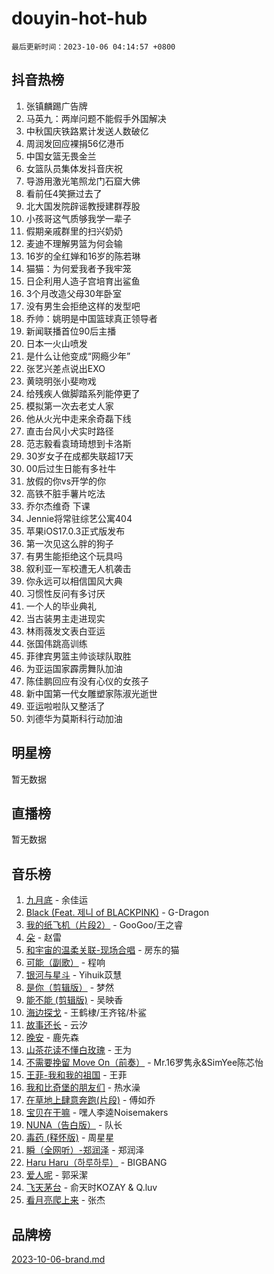 # douyin-hot-hub

`最后更新时间：2023-10-06 04:14:57 +0800`

## 抖音热榜

1. 张镇麟踢广告牌
1. 马英九：两岸问题不能假手外国解决
1. 中秋国庆铁路累计发送人数破亿
1. 周润发回应裸捐56亿港币
1. 中国女篮无畏金兰
1. 女篮队员集体发抖音庆祝
1. 导游用激光笔照龙门石窟大佛
1. 看前任4笑撅过去了
1. 北大国发院辟谣教授建群荐股
1. 小孩哥这气质够我学一辈子
1. 假期亲戚群里的扫兴奶奶
1. 麦迪不理解男篮为何会输
1. 16岁的全红婵和16岁的陈若琳
1. 猫猫：为何爱我者予我牢笼
1. 日企利用人造子宫培育出鲨鱼
1. 3个月改造父母30年卧室
1. 没有男生会拒绝这样的发型吧
1. 乔帅：姚明是中国篮球真正领导者
1. 新闻联播首位90后主播
1. 日本一火山喷发
1. 是什么让他变成“网瘾少年”
1. 张艺兴差点说出EXO
1. 黄晓明张小斐吻戏
1. 给残疾人做脚踏系列能停更了
1. 模拟第一次去老丈人家
1. 他从火光中走来余奇磊下线
1. 直击台风小犬实时路径
1. 范志毅看袁琦琦想到卡洛斯
1. 30岁女子在成都失联超17天
1. 00后过生日能有多社牛
1. 放假的你vs开学的你
1. 高铁不脏手薯片吃法
1. 乔尔杰维奇 下课
1. Jennie将常驻综艺公寓404
1. 苹果iOS17.0.3正式版发布
1. 第一次见这么胖的狗子
1. 有男生能拒绝这个玩具吗
1. 叙利亚一军校遭无人机袭击
1. 你永远可以相信国风大典
1. 习惯性反问有多讨厌
1. 一个人的毕业典礼
1. 当古装男主走进现实
1. 林雨薇发文表白亚运
1. 张国伟跳高训练
1. 菲律宾男篮主帅谈球队取胜
1. 为亚运国家霹雳舞队加油
1. 陈佳鹏回应有没有心仪的女孩子
1. 新中国第一代女雕塑家陈淑光逝世
1. 亚运啦啦队又整活了
1. 刘德华为莫斯科行动加油

## 明星榜

暂无数据

## 直播榜

暂无数据

## 音乐榜

1. [九月底](https://sf6-cdn-tos.douyinstatic.com/obj/tos-cn-ve-2774/oMfewG4PDTFhF8iz3OGQ7ABH5i6fCgnMaoCbzZ) - 余佳运
1. [Black (Feat. 제니 of BLACKPINK)](https://sf3-cdn-tos.douyinstatic.com/obj/tos-cn-ve-2774/2eb92e2debbe4fe0a552bc099aef7f28) - G-Dragon
1. [我的纸飞机（片段2）](https://sf3-cdn-tos.douyinstatic.com/obj/tos-cn-ve-2774/oM2ZrKcg2CD5AeRB2gkeXOFB1IxAGJdZPazYHf) - GooGoo/王之睿
1. [朵](https://sf6-cdn-tos.douyinstatic.com/obj/tos-cn-ve-2774/932f5bdfcd7c47b880525e92ab8a4999) - 赵雷
1. [和宇宙的温柔关联-现场合唱](https://sf6-cdn-tos.douyinstatic.com/obj/tos-cn-ve-2774/o0hONGDYQBgk0e5bqDeQOonVmncA6tC2nBwZLT) - 房东的猫
1. [可能（副歌）](https://sf3-cdn-tos.douyinstatic.com/obj/tos-cn-ve-2774/cde1731888894259b333569393c2fb51) - 程响
1. [银河与星斗](https://sf6-cdn-tos.douyinstatic.com/obj/tos-cn-ve-2774/3cc0bf5f0ef140f7b6743a631bcf3c58) - Yihuik苡慧
1. [是你（剪辑版）](https://sf6-cdn-tos.douyinstatic.com/obj/tos-cn-ve-2774/46019dae783c4c969944217fe1cfafc4) - 梦然
1. [能不能 (剪辑版)](https://sf6-cdn-tos.douyinstatic.com/obj/tos-cn-ve-2774/fc4a6c45b4a34277ba4088e1d7fdff98) - 吴映香
1. [海边探戈](https://sf6-cdn-tos.douyinstatic.com/obj/tos-cn-ve-2774/os9gE0VQCGqt6VQkZDyBBYvfSDY0QFe3vVmubn) - 王鹤棣/王齐铭/朴鲨
1. [故事还长](https://sf3-cdn-tos.douyinstatic.com/obj/tos-cn-ve-2774/30a26758c8594f0ab81ac675c33ee2c5) - 云汐
1. [晚安](https://sf3-cdn-tos.douyinstatic.com/obj/tos-cn-ve-2774/a724c5e224464218839820f4e4fd632f) - 鹿先森
1. [山茶花读不懂白玫瑰](https://sf3-cdn-tos.douyinstatic.com/obj/tos-cn-ve-2774/osfn8B7DktrRHEPJgPCfDbw7QDQEkwC16BxZg9) - 王为
1. [不需要挽留 Move On（前奏）](https://sf3-cdn-tos.douyinstatic.com/obj/tos-cn-ve-2774/ooCBhgCCkF4nExzQL9WZSUbitfA8IsDkgQIYhe) - Mr.16罗隽永&SimYee陈芯怡
1. [王菲-我和我的祖国](https://sf3-cdn-tos.douyinstatic.com/obj/tos-cn-ve-2774/3ef0f373017541e18566595c96123cab) - 王菲
1. [我和比奇堡的朋友们](https://sf6-cdn-tos.douyinstatic.com/obj/tos-cn-ve-2774/f0505db981ea4a6d91453a15924a82aa) - 热水澡
1. [在草地上肆意奔跑(片段)](https://sf6-cdn-tos.douyinstatic.com/obj/tos-cn-ve-2774/8831d494742f45dabdfa8adb8b817259) - 傅如乔
1. [宝贝在干嘛](https://sf3-cdn-tos.douyinstatic.com/obj/tos-cn-ve-2774/okW4hBCfJI5B2ZEgTCtikhMW7IafzNrBQIYkpJ) - 嘿人李逵Noisemakers
1. [NUNA（告白版）](https://sf6-cdn-tos.douyinstatic.com/obj/tos-cn-ve-2774/a65828cbd8ce41a78a430a58b49f4feb) - 队长
1. [毒药 (释怀版)](https://sf6-cdn-tos.douyinstatic.com/obj/tos-cn-ve-2774/oYILMEAzspdZBIzy4frJNB8ZHPHWAhiwowd4Ad) - 周星星
1. [瞬（全网听）-郑润泽](https://sf6-cdn-tos.douyinstatic.com/obj/tos-cn-ve-2774/o4Vb9eJZClCZTnRQYy0BRSeHGrDtrkrQgIBvQt) - 郑润泽
1. [Haru Haru（하루하루）](https://sf3-cdn-tos.douyinstatic.com/obj/tos-cn-ve-2774/940c04aa98154ee7bdbaaa2ad9f28aec) - BIGBANG
1. [爱人呢](https://sf6-cdn-tos.douyinstatic.com/obj/tos-cn-ve-2774/2041dc10f3c442f1992b439a00eaf2ba) - 郭采潔
1. [飞天茅台](https://sf3-cdn-tos.douyinstatic.com/obj/tos-cn-ve-2774/o4GhTV5kIuMWmC2Ai1WzNglssgBfQaqQCSLxUU) - 俞天时KOZAY & Q.luv
1. [看月亮爬上来](https://sf6-cdn-tos.douyinstatic.com/obj/tos-cn-ve-2774/356c324112764016b25295e535f2daf0) - 张杰

## 品牌榜

[2023-10-06-brand.md](2023-10-06-brand.md)
